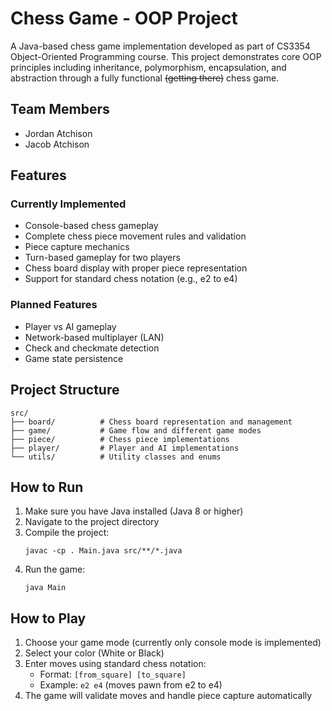 # Chess Game - OOP Project

A Java-based chess game implementation developed as part of CS3354 Object-Oriented Programming course. This project demonstrates core OOP principles including inheritance, polymorphism, encapsulation, and abstraction through a fully functional ~~(getting there)~~ chess game.

## Team Members

- Jordan Atchison
- Jacob Atchison

## Features

### Currently Implemented

- Console-based chess gameplay
- Complete chess piece movement rules and validation
- Piece capture mechanics
- Turn-based gameplay for two players
- Chess board display with proper piece representation
- Support for standard chess notation (e.g., e2 to e4)

### Planned Features

- Player vs AI gameplay
- Network-based multiplayer (LAN)
- Check and checkmate detection
- Game state persistence

## Project Structure

```
src/
├── board/          # Chess board representation and management
├── game/           # Game flow and different game modes
├── piece/          # Chess piece implementations
├── player/         # Player and AI implementations
└── utils/          # Utility classes and enums
```

## How to Run

1. Make sure you have Java installed (Java 8 or higher)
2. Navigate to the project directory
3. Compile the project:
   ```
   javac -cp . Main.java src/**/*.java
   ```
4. Run the game:
   ```
   java Main
   ```

## How to Play

1. Choose your game mode (currently only console mode is implemented)
2. Select your color (White or Black)
3. Enter moves using standard chess notation:
   - Format: `[from_square] [to_square]`
   - Example: `e2 e4` (moves pawn from e2 to e4)
4. The game will validate moves and handle piece capture automatically
